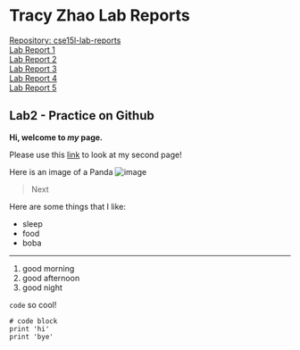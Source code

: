 
# Tracy Zhao Lab Reports
[Repository: cse15l-lab-reports](https://github.com/pandasrcute/cse15l-lab-reports) <br>
[Lab Report 1](https://pandasrcute.github.io/cse15l-lab-reports/lab-reports-1-week-2.html) <br>
[Lab Report 2](https://pandasrcute.github.io/cse15l-lab-reports/lab-report-2.html) <br>
[Lab Report 3](https://pandasrcute.github.io/cse15l-lab-reports/lab-report-3-week-6.html) <br>
[Lab Report 4](https://pandasrcute.github.io/cse15l-lab-reports/lab-report-4-week-8.html)<br>
[Lab Report 5](https://pandasrcute.github.io/cse15l-lab-reports/lab-report-5-week-10.html)

## Lab2 - Practice on Github

**Hi, welcome to *my* page.**

Please use this [link](https://pandasrcute.github.io/cse15l-lab-reports/second.html) to look at my second page!

Here is an image of a Panda ![image](https://images.unsplash.com/photo-1622892735236-a3c8f017d45e?ixlib=rb-1.2.1&ixid=MnwxMjA3fDB8MHxwaG90by1wYWdlfHx8fGVufDB8fHx8&auto=format&fit=crop&w=870&q=80)

> Next

Here are some things that I like:

* sleep
* food
* boba

---

1. good morning
2. good afternoon
3. good night

`code` so cool!

```
# code block
print 'hi'
print 'bye'
```
